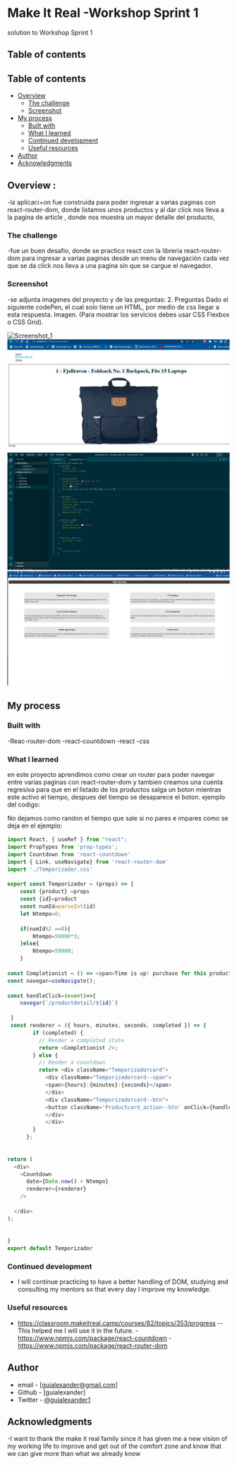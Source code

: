 # Make It Real -Workshop Sprint 1


solution to Workshop Sprint 1

## Table of contents

## Table of contents

- [Overview](#overview)
  - [The challenge](#the-challenge)
  - [Screenshot](#screenshot)
- [My process](#my-process)
  - [Built with](#built-with)
  - [What I learned](#what-i-learned)
  - [Continued development](#continued-development)
  - [Useful resources](#useful-resources)
- [Author](#author)
- [Acknowledgments](#acknowledgments)


## Overview :
-la aplicaci+on fue construida para poder ingresar a varias paginas con react-router-dom, donde listamos  unos productos y al dar click nos lleva a la pagina de article , donde nos muestra un mayor detalle del producto,

### The challenge

-fue un buen desafio, donde se practico react con la libreria react-router-dom  para ingresar a varias paginas desde un menu de navegación cada vez que se da click nos lleva a una pagina sin que se cargue el navegador.


### Screenshot
-se adjunta imagenes del proyecto y de las preguntas: 2. Preguntas Dado el siguiente codePen, el cual solo tiene un HTML, por medio de css llegar a esta respuesta. Imagen. (Para mostrar los servicios debes usar CSS Flexbox o CSS Grid).


![Screenshot_1](https://github.com/guialexander/Workshop_Sprint_1/assets/71296562/b268b8a4-6133-4d3f-9f14-47f3971a6846)
![](./src/assets/Screenshot_3.jpg)
![](./src/assets/cssworksprint1tarea.jpg)
![](./src/assets/cssworksprint1tarea2.jpg)




## My process


### Built with

-Reac-router-dom
-react-countdown
-react
-css

### What I learned


en este proyecto aprendimos como crear un router para poder navegar entre varias paginas con react-router-dom y tambien creamos una cuenta regresiva para que en el listado de los productos salga un boton mientras este activo el tiempo, despues del tiempo se desaparece el boton.
ejemplo del codigo:

No dejamos como randon el tiempo que sale si no pares e impares como se deja en el ejemplo: 

```js
import React, { useRef } from "react";
import PropTypes from 'prop-types';
import Countdown from 'react-countdown'
import { Link, useNavigate} from 'react-router-dom'
import './Temporizador.css'

export const Temporizador = (props) => {
    const {product} =props
    const {id}=product
    const numId=parseInt(id)
    let Ntempo=0;
    
    if(numId%2 ==0){
        Ntempo=59000*3;
    }else{
        Ntempo=59000;
    }
       
const Completionist = () => <span>Time is up! purchase for this product</span>;  
const navegar=useNavigate();

const handleClick=(event)=>{
    navegar(`/productdetail/${id}`)
    
 }
 const renderer = ({ hours, minutes, seconds, completed }) => {
        if (completed) {
          // Render a completed state
          return <Completionist />;
        } else {
          // Render a countdown
          return <div className="Temporizadorcard">
            <div className="Temporizadorcard--span">
            <span>{hours}:{minutes}:{seconds}</span>
            </div>
            <div className="Temporizadorcard--btn">
            <button className='Productcard_action--btn' onClick={handleClick}>Go TO Detail</button>
            </div>
            </div>
        }
      };
  
    
return (
  <div>
    <Countdown
      date={Date.now() + Ntempo}
      renderer={renderer}
    />
   
  </div>
);
   
 
}
export default Temporizador

```

### Continued development
- I will continue practicing to have a better handling of DOM, studying and consulting my mentors so that every day I improve my knowledge.

 ### Useful resources
- https://classroom.makeitreal.camp/courses/82/topics/353/progress -- This helped me I will use it in the future.
-https://www.npmjs.com/package/react-countdown
-https://www.npmjs.com/package/react-router-dom

## Author

- email - [guialexander@gmail.com]
- Github - [guialexander]
- Twitter - [@guialexander1](https://www.twitter.com/guialexander1)

## Acknowledgments

-I want to thank the make it real family since it has given me a new vision of my working life to improve and get out of the comfort zone and know that we can give more than what we already know
